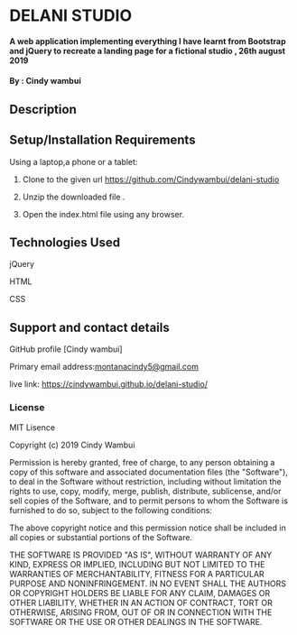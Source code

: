 # DELANI STUDIO
#### A web application  implementing everything I have learnt from Bootstrap and jQuery to recreate a landing page for a fictional studio  , 26th august 2019
#### By **: Cindy wambui**
## Description

## Setup/Installation Requirements
Using a laptop,a phone or a tablet:
1. Clone to the given url https://github.com/Cindywambui/delani-studio

2. Unzip the downloaded file .

3. Open the index.html file using any browser.

## Technologies Used
jQuery

HTML

CSS
## Support and contact details
GitHub profile [Cindy wambui]

Primary email address:montanacindy5@gmail.com

live link: https://cindywambui.github.io/delani-studio/
### License
MIT Lisence

Copyright (c) 2019 Cindy Wambui

Permission is hereby granted, free of charge, to any person obtaining a copy of this software and associated documentation files (the "Software"), to deal in the Software without restriction, including without limitation the rights to use, copy, modify, merge, publish, distribute, sublicense, and/or sell copies of the Software, and to permit persons to whom the Software is furnished to do so, subject to the following conditions:

The above copyright notice and this permission notice shall be included in all copies or substantial portions of the Software.

THE SOFTWARE IS PROVIDED "AS IS", WITHOUT WARRANTY OF ANY KIND, EXPRESS OR IMPLIED, INCLUDING BUT NOT LIMITED TO THE WARRANTIES OF MERCHANTABILITY, FITNESS FOR A PARTICULAR PURPOSE AND NONINFRINGEMENT. IN NO EVENT SHALL THE AUTHORS OR COPYRIGHT HOLDERS BE LIABLE FOR ANY CLAIM, DAMAGES OR OTHER LIABILITY, WHETHER IN AN ACTION OF CONTRACT, TORT OR OTHERWISE, ARISING FROM, OUT OF OR IN CONNECTION WITH THE SOFTWARE OR THE USE OR OTHER DEALINGS IN THE SOFTWARE.
